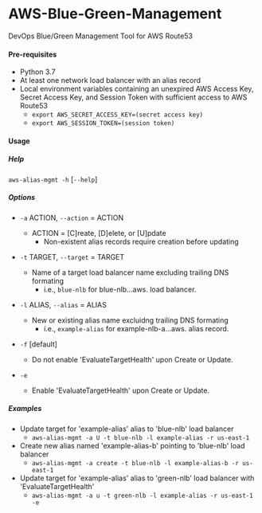 # AWS-Blue-Green-Management
DevOps Blue/Green Management Tool for AWS Route53

#### Pre-requisites
* Python 3.7
* At least one network load balancer with an alias record
* Local environment variables containing an unexpired AWS Access Key, Secret Access Key, and Session Token with sufficient access to AWS Route53
  * `export AWS_SECRET_ACCESS_KEY=(secret access key)`
  * `export AWS_SESSION_TOKEN=(session token)`

#### Usage

##### Help
`aws-alias-mgmt -h` [`--help`]

##### Options

* `-a` ACTION, `--action` = ACTION
  * ACTION = [C]reate, [D]elete, or [U]pdate
    * Non-existent alias records require creation before updating

* `-t` TARGET, `--target` = TARGET
  * Name of a target load balancer name excluding trailing DNS formating
    * i.e., `blue-nlb` for blue-nlb.<your account>.<your region>.aws.<hosted zone tld> load balancer.

* `-l` ALIAS, `--alias` = ALIAS
  * New or existing alias name excluidng trailing DNS formating
    * i.e., `example-alias` for example-nlb-a.<your account>.<your region>.aws.<hosted zone tld> alias record.

* `-f` [default]
  * Do not enable 'EvaluateTargetHealth' upon Create or Update.

* `-e`
  * Enable 'EvaluateTargetHealth' upon Create or Update.

##### Examples

  * Update target for 'example-alias' alias to 'blue-nlb' load balancer
    * `aws-alias-mgmt -a U -t blue-nlb -l example-alias -r us-east-1`
  * Create new alias named 'example-alias-b' pointing to 'blue-nlb' load balancer
    * `aws-alias-mgmt -a create -t blue-nlb -l example-alias-b -r us-east-1`
  * Update target for 'example-alias' alias to 'green-nlb' load balancer with 'EvaluateTargetHealth'
    * `aws-alias-mgmt -a u -t green-nlb -l example-alias -r us-east-1 -e`

